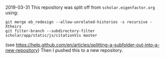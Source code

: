 2019-03-31
This repository was split off from `scholar.eigenfactor.org` using:
```
git merge eb_redesign --allow-unrelated-histories -s recursive -Xtheirs
git filter-branch --subdirectory-filter scholar/app/static/js/citationVis master
```
(see <https://help.github.com/en/articles/splitting-a-subfolder-out-into-a-new-repository>)
Then I pushed this to a new repository.
